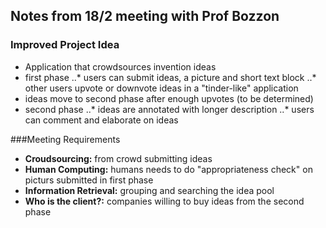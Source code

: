 ## Notes from 18/2 meeting with Prof Bozzon

### Improved Project Idea
* Application that crowdsources invention ideas
* first phase
..* users can submit ideas, a picture and short text block
..* other users upvote or downvote ideas in a "tinder-like" application
* ideas move to second phase after enough upvotes (to be determined)
* second phase
..* ideas are annotated with longer description
..* users can comment and elaborate on ideas

###Meeting Requirements
* **Croudsourcing:** from crowd submitting ideas
* **Human Computing:** humans needs to do "appropriateness check" on picturs submitted in first phase
* **Information Retrieval:** grouping and searching the idea pool
* **Who is the client?:** companies willing to buy ideas from the second phase
